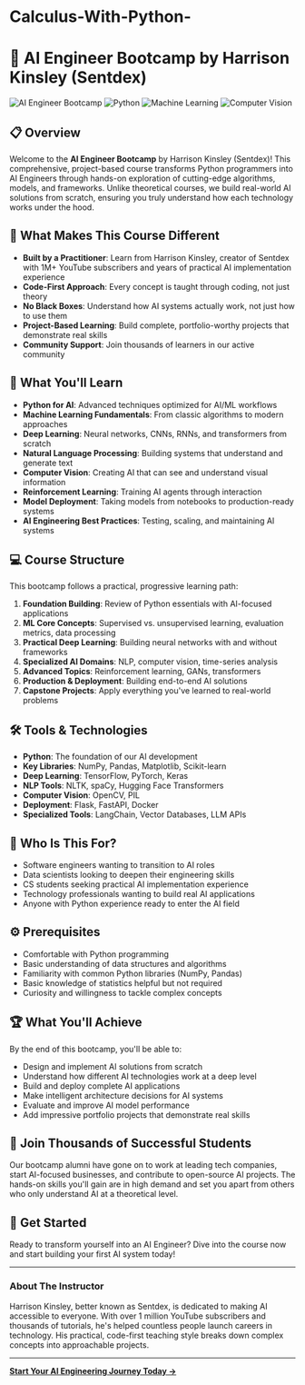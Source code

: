 # Calculus-With-Python-

# 🚀 AI Engineer Bootcamp by Harrison Kinsley (Sentdex)

![AI Engineer Bootcamp](https://img.shields.io/badge/AI%20Engineer-Bootcamp-blue) ![Python](https://img.shields.io/badge/Python-3.9%2B-green) ![Machine Learning](https://img.shields.io/badge/Machine%20Learning-Deep%20Learning-red) ![Computer Vision](https://img.shields.io/badge/Computer%20Vision-NLP-orange)

## 📋 Overview

Welcome to the **AI Engineer Bootcamp** by Harrison Kinsley (Sentdex)! This comprehensive, project-based course transforms Python programmers into AI Engineers through hands-on exploration of cutting-edge algorithms, models, and frameworks. Unlike theoretical courses, we build real-world AI solutions from scratch, ensuring you truly understand how each technology works under the hood.

## 🎯 What Makes This Course Different

- **Built by a Practitioner**: Learn from Harrison Kinsley, creator of Sentdex with 1M+ YouTube subscribers and years of practical AI implementation experience
- **Code-First Approach**: Every concept is taught through coding, not just theory
- **No Black Boxes**: Understand how AI systems actually work, not just how to use them
- **Project-Based Learning**: Build complete, portfolio-worthy projects that demonstrate real skills
- **Community Support**: Join thousands of learners in our active community

## 🧠 What You'll Learn

- **Python for AI**: Advanced techniques optimized for AI/ML workflows
- **Machine Learning Fundamentals**: From classic algorithms to modern approaches
- **Deep Learning**: Neural networks, CNNs, RNNs, and transformers from scratch
- **Natural Language Processing**: Building systems that understand and generate text
- **Computer Vision**: Creating AI that can see and understand visual information
- **Reinforcement Learning**: Training AI agents through interaction
- **Model Deployment**: Taking models from notebooks to production-ready systems
- **AI Engineering Best Practices**: Testing, scaling, and maintaining AI systems

## 💻 Course Structure

This bootcamp follows a practical, progressive learning path:

1. **Foundation Building**: Review of Python essentials with AI-focused applications
2. **ML Core Concepts**: Supervised vs. unsupervised learning, evaluation metrics, data processing
3. **Practical Deep Learning**: Building neural networks with and without frameworks
4. **Specialized AI Domains**: NLP, computer vision, time-series analysis
5. **Advanced Topics**: Reinforcement learning, GANs, transformers
6. **Production & Deployment**: Building end-to-end AI solutions
7. **Capstone Projects**: Apply everything you've learned to real-world problems

## 🛠️ Tools & Technologies

- **Python**: The foundation of our AI development
- **Key Libraries**: NumPy, Pandas, Matplotlib, Scikit-learn
- **Deep Learning**: TensorFlow, PyTorch, Keras
- **NLP Tools**: NLTK, spaCy, Hugging Face Transformers
- **Computer Vision**: OpenCV, PIL
- **Deployment**: Flask, FastAPI, Docker
- **Specialized Tools**: LangChain, Vector Databases, LLM APIs

## 👥 Who Is This For?

- Software engineers wanting to transition to AI roles
- Data scientists looking to deepen their engineering skills
- CS students seeking practical AI implementation experience
- Technology professionals wanting to build real AI applications
- Anyone with Python experience ready to enter the AI field

## ⚙️ Prerequisites

- Comfortable with Python programming
- Basic understanding of data structures and algorithms
- Familiarity with common Python libraries (NumPy, Pandas)
- Basic knowledge of statistics helpful but not required
- Curiosity and willingness to tackle complex concepts

## 🏆 What You'll Achieve

By the end of this bootcamp, you'll be able to:

- Design and implement AI solutions from scratch
- Understand how different AI technologies work at a deep level
- Build and deploy complete AI applications
- Make intelligent architecture decisions for AI systems
- Evaluate and improve AI model performance
- Add impressive portfolio projects that demonstrate real skills

## 🌟 Join Thousands of Successful Students

Our bootcamp alumni have gone on to work at leading tech companies, start AI-focused businesses, and contribute to open-source AI projects. The hands-on skills you'll gain are in high demand and set you apart from others who only understand AI at a theoretical level.

## 🔗 Get Started

Ready to transform yourself into an AI Engineer? Dive into the course now and start building your first AI system today!

---

### About The Instructor

Harrison Kinsley, better known as Sentdex, is dedicated to making AI accessible to everyone. With over 1 million YouTube subscribers and thousands of tutorials, he's helped countless people launch careers in technology. His practical, code-first teaching style breaks down complex concepts into approachable projects.

---

**[Start Your AI Engineering Journey Today →](https://www.youtube.com/watch?v=VDFRpjQVaME)**